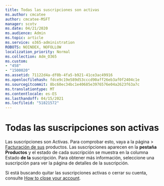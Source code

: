 ```yaml
---
title: Todas las suscripciones son activas
ms.author: cmcatee
author: cmcatee-MSFT
manager: scotv
ms.date: 04/21/2020
ms.audience: Admin
ms.topic: article
ms.service: o365-administration
ROBOTS: NOINDEX, NOFOLLOW
localization_priority: Normal
ms.collection: Adm_O365
ms.custom:
- "458"
- "1500020"
ms.assetid: 71122d4a-df0b-4fa5-b921-41ce3ac49916
ms.openlocfilehash: fdce9c19e589d53cccd90aff26eb3af0f2404c1e
ms.sourcegitcommit: 8bc60ec34bc1e40685e3976576e04a2623f63a7c
ms.translationtype: MT
ms.contentlocale: es-ES
ms.lasthandoff: 04/15/2021
ms.locfileid: "51821572"
---
```

# <a name="all-subscriptions-are-active"></a>Todas las suscripciones son activas

Las suscripciones son Activas. Para comprobar esto, vaya  a la página \> [Facturación de sus](https://go.microsoft.com/fwlink/p/?linkid=842054) productos. Las suscripciones aparecen en la **pestaña Productos** y el estado de cada suscripción se muestra en la columna Estado **de la** suscripción. Para obtener más información, seleccione una suscripción para ver la página de detalles de la suscripción.
  
Si está buscando quitar las suscripciones activas o cerrar su cuenta, consulte [How to close your account](https://docs.microsoft.com/microsoft-365/commerce/close-your-account?view=o365-worldwide).
